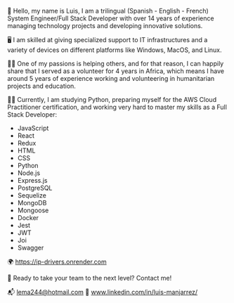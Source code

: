 👋 Hello, my name is Luis, I am a trilingual (Spanish - English - French) System Engineer/Full Stack Developer with over 14 years of experience managing technology projects and developing innovative solutions.

🖥 I am skilled at giving specialized support to IT infrastructures and a variety of devices on different platforms like Windows, MacOS, and Linux.

🐱‍🏍 One of my passions is helping others, and for that reason, I can happily share that I served as a volunteer for 4 years in Africa, which means I have around 5 years of experience working and volunteering in humanitarian projects and education.

👨‍💻 Currently, I am studying Python, preparing myself for the AWS Cloud Practitioner certification, and working very hard to master my skills as a Full Stack Developer:
- JavaScript
- React
- Redux
- HTML
- CSS
- Python
- Node.js
- Express.js
- PostgreSQL
- Sequelize
- MongoDB
- Mongoose
- Docker
- Jest
- JWT
- Joi
- Swagger

🌍 https://ip-drivers.onrender.com

🚀 Ready to take your team to the next level? Contact me!

📬 lema244@hotmail.com
🔗 www.linkedin.com/in/luis-manjarrez/

<!--
**Lemanetwork/Lemanetwork** is a ✨ _special_ ✨ repository because its `README.md` (this file) appears on your GitHub profile.

Here are some ideas to get you started:

- 🔭 I’m currently working on ...
- 🌱 I’m currently learning ...
- 👯 I’m looking to collaborate on ...
- 🤔 I’m looking for help with ...
- 💬 Ask me about ...
- 📫 How to reach me: ...
- 😄 Pronouns: ...
- ⚡ Fun fact: ...
-->
